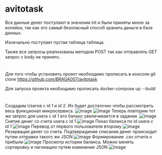 # avitotask
Все данные денег поступают в значении int и были приняты мною за копейки, так как это самый безопасный способ хранить деньги в базе данных.

Изначально поступает пустая таблица таблица.

Также все запросы реализованы методом POST так как отправлять GET запрос с body не принято.
#
Для того чтобы установить проект необходимо прописать в консоли git clone https://github.com/BRAGA007/avitotask

Для запуска проекта необходимо прописать docker-compose up --build
#
Создадим Userов c id 1 и id 2. Их будет достаточно чтобы рассмотреть весь функционал микросервиса.
![image](https://user-images.githubusercontent.com/66581773/202797881-75f57223-294e-448e-902b-6ce2d5e56cdf.png)
![image](https://user-images.githubusercontent.com/66581773/202797943-2aeda114-648e-47be-b3aa-b2b2a1d09414.png)
Теперь повторим тот же запрос для usera с id 1 его баланс увеличивается в задании.
![image](https://user-images.githubusercontent.com/66581773/202797912-e4c57066-1fe4-47d9-9962-c1abdd38bb2e.png)
Снятие денег со счета usera c id 1
![image](https://user-images.githubusercontent.com/66581773/202798121-131f1ebb-fa7f-460f-a52f-38bed5bd8a0b.png)
Показ баланса по id usera c id 1
![image](https://user-images.githubusercontent.com/66581773/202798200-8e1ae85c-df4f-4b1f-9c3d-a60642494a1e.png)
Перевод от первого пользователя второму
![image](https://user-images.githubusercontent.com/66581773/202798391-3c79f8b9-d700-4564-9ac1-84dbb49f4540.png)
Резервация денег со счета. Подтверждение списания денег происходит путем отправки такого же JSON
![image](https://user-images.githubusercontent.com/66581773/202798559-76be9fe9-c4e8-4d0e-b9f2-bafd857208f8.png)
Формирование .csv отчета о прибыли
![image](https://user-images.githubusercontent.com/66581773/202798983-176e3c0a-dc91-437d-8f68-5b0567744fa9.png)
Просмотр истории баланса. Можно менять сортировку и пагинацию путем изменения JSON
![image](https://user-images.githubusercontent.com/66581773/202799581-0368d33e-8ac1-4741-836b-67846917d4d2.png)
  





